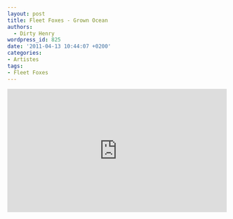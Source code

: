 ```yaml
---
layout: post
title: Fleet Foxes - Grown Ocean
authors:
  - Dirty Henry
wordpress_id: 825
date: '2011-04-13 10:44:07 +0200'
categories:
- Artistes
tags:
- Fleet Foxes
---
```

<iframe src="http://player.vimeo.com/video/21577557?title=0&amp;byline=0&amp;portrait=0&amp;color=ebe8cd" width="500" height="281" frameborder="0"></iframe>
